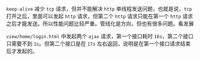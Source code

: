 `keep-alive` 减少 `tcp` 请求，但并不能解决 `http` 单线程发送问题，也就是说，`tcp` 打开之后，里面可以发起 `http` 请求，但第二个 `http` 请求只能在第一个 `http` 请求之后才能发送。所以性能问题比较严重。管线化是方向，但也有很多问题。看发展 


`view/home/login.html` 中发起两个 `ajax` 请求，第一个接口耗时 `16s`，第二个接口只需要不到 `1s`。但第二个接口是在 `17s` 左右返回，说明是在第一个接口请求结束后才发起的。
